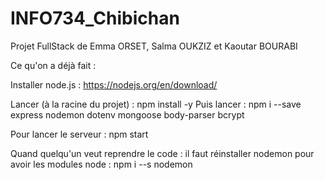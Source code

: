 # INFO734_Chibichan
Projet FullStack de Emma ORSET, Salma OUKZIZ et Kaoutar BOURABI

Ce qu'on a déjà fait :

Installer node.js : https://nodejs.org/en/download/

Lancer (à la racine du projet) : npm install -y
Puis lancer : npm i --save express nodemon dotenv mongoose body-parser bcrypt

Pour lancer le serveur : npm start

Quand quelqu'un veut reprendre le code :
il faut réinstaller nodemon pour avoir les modules node :
npm i --s nodemon

